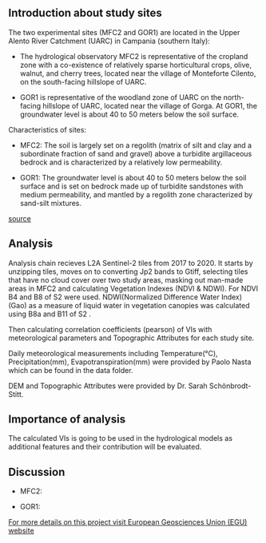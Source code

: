﻿## Introduction about study sites

The two experimental sites (MFC2 and GOR1) are located in the Upper Alento River Catchment (UARC) in Campania (southern Italy):

* The hydrological observatory MFC2 is representative of the cropland zone with a co-existence of relatively sparse horticultural crops, olive, walnut, and cherry trees, 
    located near the village of Monteforte Cilento, on the south-facing hillslope of UARC. 
     

* GOR1 is representative of the woodland zone of UARC on the north-facing hillslope of UARC, located near the village of Gorga. 
    At GOR1, the groundwater level is about 40 to 50 meters below the soil surface.

Characteristics of sites:

* MFC2: The soil is largely set on a regolith (matrix of silt and clay and a subordinate fraction of sand and gravel) above a turbidite argillaceous bedrock and is characterized 
    by a relatively low permeability.

* GOR1: The groundwater level is about 40 to 50 meters below the soil surface and is set on bedrock made up of turbidite sandstones with medium permeability, and mantled 
    by a regolith zone characterized by sand-silt mixtures.

[source](https://www.researchgate.net/publication/336830026_Integrating_ground-based_and_remote_sensing-based_monitoring_of_near-surface_soil_moisture_in_a_Mediterranean_environment?enrichId=rgreq-9bd52def02ebd432c5175c926ce98599-XXX&enrichSource=Y292ZXJQYWdlOzMzNjgzMDAyNjtBUzo4MTgyNTk3MTI1NDQ3NjhAMTU3MjA5OTcyNjA1NQ%3D%3D&el=1_x_2&_esc=publicationCoverPdf)


## Analysis

Analysis chain recieves L2A Sentinel-2 tiles from 2017 to 2020. It starts by unzipping tiles, moves on to converting Jp2 bands to Gtiff, selecting tiles that have no cloud cover over two study areas,
masking out man-made areas in MFC2 and calculating Vegetation Indexes (NDVI & NDWI). For NDVI B4 and B8 of S2 were used. NDWI(Normalized Difference Water Index)(Gao) as a measure of liquid water in vegetation canopies was calculated using B8a and B11 of S2 .

Then calculating correlation coefficients (pearson) of VIs with meteorological parameters and Topographic Attributes for each study site.

Daily meteorological measurements including Temperature(°C), Precipitation(mm), Evapotranspiration(mm) were provided by Paolo Nasta which can be found in the data folder.

DEM and Topographic Attributes were provided by Dr. Sarah Schönbrodt-Stitt.


## Importance of analysis

The calculated VIs is going to be used in the hydrological models as additional features and their contribution will be evaluated.


## Discussion

* MFC2: 

* GOR1: 





[For more details on this project visit European Geosciences Union (EGU) website](https://blogs.egu.eu/divisions/hs/2020/12/02/featured-catchment-the-alento-hydrological-observatory-in-the-middle-of-the-mediterranean-region/?fbclid=IwAR2ZeiDsMvgiA-mFSMGo7fuptGc7FwzszJSLg3NHTVzhsJCWHmu4mBBiwtI)

